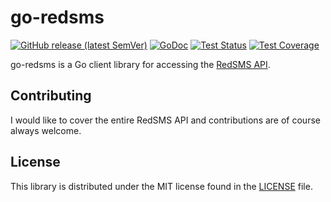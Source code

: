 # go-redsms

[![GitHub release (latest SemVer)](https://img.shields.io/github/v/release/yggdr-corp/go-redsms?sort=semver)](https://github.com/yggdr-corp/go-redsms/releases)
[![GoDoc](https://img.shields.io/static/v1?label=godoc&message=reference&color=blue)](https://pkg.go.dev/github.com/yggdr-corp/go-redsms/v2/redsms)
[![Test Status](https://github.com/yggdr-corp/go-redsms/workflows/tests/badge.svg)](https://github.com/yggdr-corp/go-redsms/actions?query=workflow%3Atests)
[![Test Coverage](https://codecov.io/gh/yggdr-corp/go-redsms/branch/master/graph/badge.svg)](https://codecov.io/gh/yggdr-corp/go-redsms)

go-redsms is a Go client library for accessing the [RedSMS API](https://redsms.ru/integration/api/).

## Contributing

I would like to cover the entire RedSMS API and contributions are of course always welcome.

## License

This library is distributed under the MIT license found
in the [LICENSE](./LICENSE) file.
